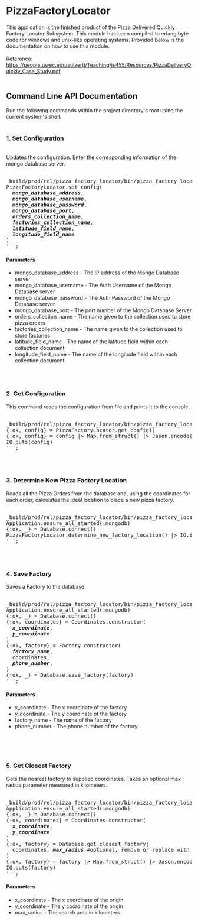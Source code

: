 # PizzaFactoryLocator

This application is the finished product of the Pizza Delivered Quickly Factory Locator Subsystem. This module has been compiled to erlang byte code for windows and unix-like operating systems. Provided below is the documentation on how to use this module.
<br>
<br>
Reference: https://people.uwec.edu/sulzertj/Teaching/is455/Resources/PizzaDeliveryQuickly_Case_Study.pdf
<br>
<br>
<h2>Command Line API Documentation</h2>
Run the following commands within the project directory's root using the current system's shell.
<br>
<br>
<h3>1. Set Configuration</h3>
<br>
Updates the configuration. Enter the corresponding information of the mongo database server.
<br>
<br>
<pre>
_build/prod/rel/pizza_factory_locator/bin/pizza_factory_locator eval '''
PizzaFactoryLocator.set_config(
  <b><i>mongo_database_address</i></b>,
  <b><i>mongo_database_username</i></b>,
  <b><i>mongo_database_password</i></b>,
  <b><i>mongo_database_port</i></b>,
  <b><i>orders_collection_name</i></b>,
  <b><i>factories_collection_name</i></b>,
  <b><i>latitude_field_name</i></b>,
  <b><i>longitude_field_name</i></b>
)
''';
</pre>
<h4>Parameters</h4>
<ul>
  <li>mongo_database_address - The IP address of the Mongo Database server</li>
  <li>mongo_database_username - The Auth Username of the Mongo Database server</li>
  <li>mongo_database_password - The Auth Password of the Mongo Database server</li>
  <li>mongo_database_port - The port number of the Mongo Database Server</li>
  <li>orders_collection_name - The name given to the collection used to store pizza orders</li>
  <li>factories_collection_name - The name given to the collection used to store factories</li>
  <li>latitude_field_name - The name of the latitude field within each collection document</li>
  <li>longitude_field_name - The name of the longitude field within each collection document</li>
</ul>
<br>
<br>
<h3>2. Get Configuration</h3>
This command reads the configuration from file and prints it to the console.
<br>
<br>
<pre>
_build/prod/rel/pizza_factory_locator/bin/pizza_factory_locator eval '''
{:ok, config} = PizzaFactoryLocator.get_config()
{:ok, config} = config |> Map.from_struct() |> Jason.encode()
IO.puts(config)
''';
</pre>
<br>
<br>
<h3>3. Determine New Pizza Factory Location</h3>
Reads all the Pizza Orders from the database and, using the coordinates for each order, calculates the ideal location to place a new pizza factory.
<br>
<br>
<pre>
_build/prod/rel/pizza_factory_locator/bin/pizza_factory_locator eval '''
Application.ensure_all_started(:mongodb)
{:ok, _} = Database.connect()
PizzaFactoryLocator.determine_new_factory_location() |> IO.inspect()
''';
</pre>
<br>
<br>
<h3>4. Save Factory</h3>
Saves a Factory to the database.
<br>
<br>
<pre>
_build/prod/rel/pizza_factory_locator/bin/pizza_factory_locator eval '''
Application.ensure_all_started(:mongodb)
{:ok, _} = Database.connect()
{:ok, coordinates} = Coordinates.constructor(
  <b><i>x_coordinate</i></b>,
  <b><i>y_coordinate</i></b>
)
{:ok, factory} = Factory.constructor(
  <b><i>factory_name</i></b>,
  coordinates,
  <b><i>phone_number</i></b>,
)
{:ok, _} = Database.save_factory(factory)
''';
</pre>
<h4>Parameters</h4>
<ul>
  <li>x_coordinate - The x coordinate of the factory</li>
  <li>y_coordinate - The y coordinate of the factory</li>
  <li>factory_name - The name of the factory</li>
  <li>phone_number - The phone number of the factory</li>
</ul>
<br>
<br>
<br>
<h3>5. Get Closest Factory</h3>
Gets the nearest factory to supplied coordinates. Takes an optional max radius parameter measured in kilometers.
<br>
<br>
<pre>
_build/prod/rel/pizza_factory_locator/bin/pizza_factory_locator eval '''
Application.ensure_all_started(:mongodb)
{:ok, _} = Database.connect()
{:ok, coordinates} = Coordinates.constructor(
  <b><i>x_coordinate</i></b>,
  <b><i>y_coordinate</i></b>
)
{:ok, factory} = Database.get_closest_factory(
  coordinates, <b><i>max_radius</i></b> #optional, remove or replace with <i>nil</i> if to be ignored
)
{:ok, factory} = factory |> Map.from_struct() |> Jason.encode()
IO.puts(factory)
''';
</pre>
<h4>Parameters</h4>
<ul>
  <li>x_coordinate - The x coordinate of the origin</l1>
  <li>y_coordinate - The y coordinate of the origin</l1>
  <li>max_radius - The search area in kilometers</l1>
</ul>
